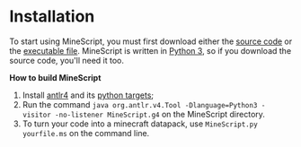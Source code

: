 # Installation

To start using MineScript, you must first download either the [source code](https://github.com/ArmindoFlores/MineScript) or the [executable file](https://github.com/ArmindoFlores/MineScript/releases/download/v1.1.0-alpha/minescript.exe). MineScript is written in [Python 3](https://www.python.org/downloads/), so if you download the source code, you'll need it too.


__How to build MineScript__


   1. Install [antlr4](https://www.antlr.org/download.html) and its [python targets](https://pypi.org/project/antlr4-python3-runtime/);
   2. Run the command `java org.antlr.v4.Tool -Dlanguage=Python3 -visitor -no-listener MineScript.g4` on the MineScript directory.
   3. To turn your code into a minecraft datapack, use `MineScript.py yourfile.ms` on the command line.